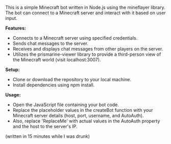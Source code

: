 This is a simple Minecraft bot written in Node.js using the mineflayer library. The bot can connect to a Minecraft server and interact with it based on user input.

**Features: <br>**
* Connects to a Minecraft server using specified credentials. <br>
* Sends chat messages to the server. <br>
* Receives and displays chat messages from other players on the server. <br>
* Utilizes the prismarine-viewer library to provide a third-person view of the Minecraft world (visit localhost:3007).

**Setup: <br>**
* Clone or download the repository to your local machine. <br>
* Install dependencies using npm install. <br>

**Usage: <br>**
* Open the JavaScript file containing your bot code. <br>
* Replace the placeholder values in the createBot function with your Minecraft server details (host, port, username, and AutoAuth). <br>
* Also, replace 'ReplaceMe' with actual values in the AutoAuth property and the host to the server's IP.

(written in 15 minutes while I was drunk)
